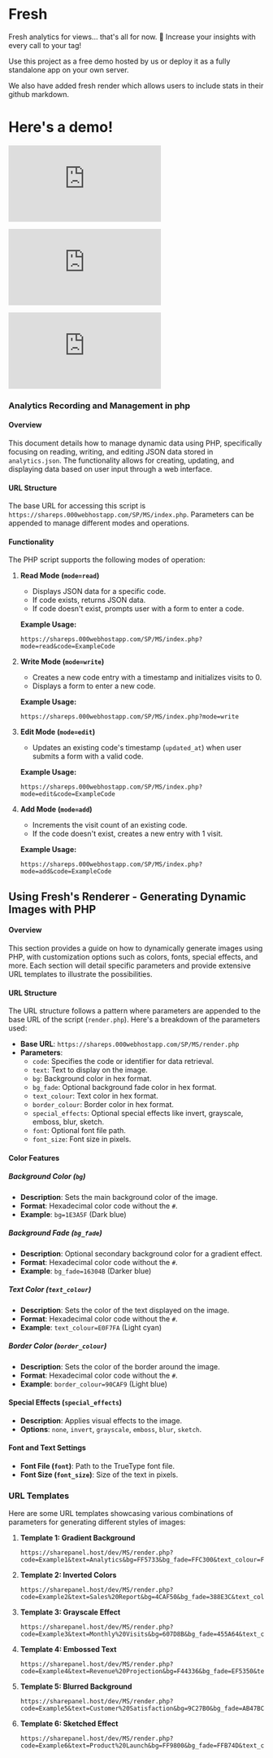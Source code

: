 # Fresh

Fresh analytics for views... that's all for now. 🥳 Increase your insights with every call to your tag! 

Use this project as a free demo hosted by us or deploy it as a fully standalone app on your own server. 

We also have added fresh render which allows users to include stats in their github markdown.
#  Here's a demo!

   ![Elegant Gold and Black Theme](https://sharepanel.host/dev/MS/render.php?code=SmokeWolfDownloads&text=Total%20Installations&bg=1A1A1A&bg_fade=4A4A4A&text_colour=E3B450&border_colour=474747&font_size=28)


   ![Futuristic Neon Glow Theme](https://sharepanel.host/dev/MS/render.php?code=SmokeWolfDownloads&text=Total%20Installations&bg=000000&bg_fade=0A0A0A&text_colour=39FF14&border_colour=00FF00&font_size=24)

   ![Glowing Tech Blue Theme](https://sharepanel.host/dev/MS/render.php?code=SmokeWolfDownloads&text=Total%20Installations&bg=0A2463&bg_fade=3E92CC&text_colour=FFFFFF&border_colour=3498DB&font_size=20)


### Analytics Recording and Management in php

#### Overview

This document details how to manage dynamic data using PHP, specifically focusing on reading, writing, and editing JSON data stored in `analytics.json`. The functionality allows for creating, updating, and displaying data based on user input through a web interface.

#### URL Structure

The base URL for accessing this script is `https://shareps.000webhostapp.com/SP/MS/index.php`. Parameters can be appended to manage different modes and operations.

#### Functionality

The PHP script supports the following modes of operation:

1. **Read Mode (`mode=read`)**

   - Displays JSON data for a specific code.
   - If code exists, returns JSON data.
   - If code doesn't exist, prompts user with a form to enter a code.

   **Example Usage:**

   ```
   https://shareps.000webhostapp.com/SP/MS/index.php?mode=read&code=ExampleCode
   ```

2. **Write Mode (`mode=write`)**

   - Creates a new code entry with a timestamp and initializes visits to 0.
   - Displays a form to enter a new code.

   **Example Usage:**

   ```
   https://shareps.000webhostapp.com/SP/MS/index.php?mode=write
   ```

3. **Edit Mode (`mode=edit`)**

   - Updates an existing code's timestamp (`updated_at`) when user submits a form with a valid code.

   **Example Usage:**

   ```
   https://shareps.000webhostapp.com/SP/MS/index.php?mode=edit&code=ExampleCode
   ```

4. **Add Mode (`mode=add`)**

   - Increments the visit count of an existing code.
   - If the code doesn't exist, creates a new entry with 1 visit.

   **Example Usage:**

   ```
   https://shareps.000webhostapp.com/SP/MS/index.php?mode=add&code=ExampleCode
   ```


## Using Fresh's Renderer - Generating Dynamic Images with PHP

#### Overview

This section provides a guide on how to dynamically generate images using PHP, with customization options such as colors, fonts, special effects, and more. Each section will detail specific parameters and provide extensive URL templates to illustrate the possibilities.

#### URL Structure

The URL structure follows a pattern where parameters are appended to the base URL of the script (`render.php`). Here's a breakdown of the parameters used:

- **Base URL**: `https://shareps.000webhostapp.com/SP/MS/render.php`
- **Parameters**:
  - `code`: Specifies the code or identifier for data retrieval.
  - `text`: Text to display on the image.
  - `bg`: Background color in hex format.
  - `bg_fade`: Optional background fade color in hex format.
  - `text_colour`: Text color in hex format.
  - `border_colour`: Border color in hex format.
  - `special_effects`: Optional special effects like invert, grayscale, emboss, blur, sketch.
  - `font`: Optional font file path.
  - `font_size`: Font size in pixels.

#### Color Features

##### Background Color (`bg`)

- **Description**: Sets the main background color of the image.
- **Format**: Hexadecimal color code without the `#`.
- **Example**: `bg=1E3A5F` (Dark blue)

##### Background Fade (`bg_fade`)

- **Description**: Optional secondary background color for a gradient effect.
- **Format**: Hexadecimal color code without the `#`.
- **Example**: `bg_fade=16304B` (Darker blue)

##### Text Color (`text_colour`)

- **Description**: Sets the color of the text displayed on the image.
- **Format**: Hexadecimal color code without the `#`.
- **Example**: `text_colour=E0F7FA` (Light cyan)

##### Border Color (`border_colour`)

- **Description**: Sets the color of the border around the image.
- **Format**: Hexadecimal color code without the `#`.
- **Example**: `border_colour=90CAF9` (Light blue)

#### Special Effects (`special_effects`)

- **Description**: Applies visual effects to the image.
- **Options**: `none`, `invert`, `grayscale`, `emboss`, `blur`, `sketch`.

#### Font and Text Settings

- **Font File (`font`)**: Path to the TrueType font file.
- **Font Size (`font_size`)**: Size of the text in pixels.

### URL Templates

Here are some URL templates showcasing various combinations of parameters for generating different styles of images:

1. **Template 1: Gradient Background**
   ```
   https://sharepanel.host/dev/MS/render.php?code=Example1&text=Analytics&bg=FF5733&bg_fade=FFC300&text_colour=FFFFFF&border_colour=FF5733&special_effects=none&font=arial.ttf&font_size=20
   ```

2. **Template 2: Inverted Colors**
   ```
   https://sharepanel.host/dev/MS/render.php?code=Example2&text=Sales%20Report&bg=4CAF50&bg_fade=388E3C&text_colour=FFFFFF&border_colour=4CAF50&special_effects=invert&font=arial.ttf&font_size=18
   ```

3. **Template 3: Grayscale Effect**
   ```
   https://sharepanel.host/dev/MS/render.php?code=Example3&text=Monthly%20Visits&bg=607D8B&bg_fade=455A64&text_colour=FFFFFF&border_colour=607D8B&special_effects=grayscale&font=arial.ttf&font_size=16
   ```

4. **Template 4: Embossed Text**
   ```
   https://sharepanel.host/dev/MS/render.php?code=Example4&text=Revenue%20Projection&bg=F44336&bg_fade=EF5350&text_colour=FFFFFF&border_colour=F44336&special_effects=emboss&font=arial.ttf&font_size=22
   ```

5. **Template 5: Blurred Background**
   ```
   https://sharepanel.host/dev/MS/render.php?code=Example5&text=Customer%20Satisfaction&bg=9C27B0&bg_fade=AB47BC&text_colour=FFFFFF&border_colour=9C27B0&special_effects=blur&font=arial.ttf&font_size=24
   ```

6. **Template 6: Sketched Effect**
   ```
   https://sharepanel.host/dev/MS/render.php?code=Example6&text=Product%20Launch&bg=FF9800&bg_fade=FFB74D&text_colour=FFFFFF&border_colour=FF9800&special_effects=sketch&font=arial.ttf&font_size=20
   ```
